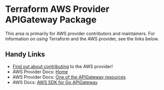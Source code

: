 # Terraform AWS Provider APIGateway Package

This area is primarily for AWS provider contributors and maintainers. For information on _using_ Terraform and the AWS provider, see the links below.

## Handy Links

* [Find out about contributing](https://hashicorp.github.io/terraform-provider-aws/#contribute) to the AWS provider!
* AWS Provider Docs: [Home](https://registry.terraform.io/providers/hashicorp/aws/latest/docs)
* AWS Provider Docs: [One of the APIGateway resources](https://registry.terraform.io/providers/hashicorp/aws/latest/docs/resources/api_gateway_account)
* AWS Docs: [AWS SDK for Go APIGateway](https://docs.aws.amazon.com/sdk-for-go/api/service/apigateway/)
